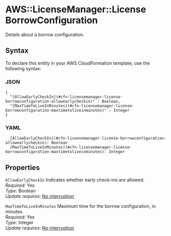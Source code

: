 # AWS::LicenseManager::License BorrowConfiguration<a name="aws-properties-licensemanager-license-borrowconfiguration"></a>

Details about a borrow configuration\.

## Syntax<a name="aws-properties-licensemanager-license-borrowconfiguration-syntax"></a>

To declare this entity in your AWS CloudFormation template, use the following syntax:

### JSON<a name="aws-properties-licensemanager-license-borrowconfiguration-syntax.json"></a>

```
{
  "[AllowEarlyCheckIn](#cfn-licensemanager-license-borrowconfiguration-allowearlycheckin)" : Boolean,
  "[MaxTimeToLiveInMinutes](#cfn-licensemanager-license-borrowconfiguration-maxtimetoliveinminutes)" : Integer
}
```

### YAML<a name="aws-properties-licensemanager-license-borrowconfiguration-syntax.yaml"></a>

```
  [AllowEarlyCheckIn](#cfn-licensemanager-license-borrowconfiguration-allowearlycheckin): Boolean
  [MaxTimeToLiveInMinutes](#cfn-licensemanager-license-borrowconfiguration-maxtimetoliveinminutes): Integer
```

## Properties<a name="aws-properties-licensemanager-license-borrowconfiguration-properties"></a>

`AllowEarlyCheckIn`  <a name="cfn-licensemanager-license-borrowconfiguration-allowearlycheckin"></a>
Indicates whether early check\-ins are allowed\.  
*Required*: Yes  
*Type*: Boolean  
*Update requires*: [No interruption](https://docs.aws.amazon.com/AWSCloudFormation/latest/UserGuide/using-cfn-updating-stacks-update-behaviors.html#update-no-interrupt)

`MaxTimeToLiveInMinutes`  <a name="cfn-licensemanager-license-borrowconfiguration-maxtimetoliveinminutes"></a>
Maximum time for the borrow configuration, in minutes\.  
*Required*: Yes  
*Type*: Integer  
*Update requires*: [No interruption](https://docs.aws.amazon.com/AWSCloudFormation/latest/UserGuide/using-cfn-updating-stacks-update-behaviors.html#update-no-interrupt)